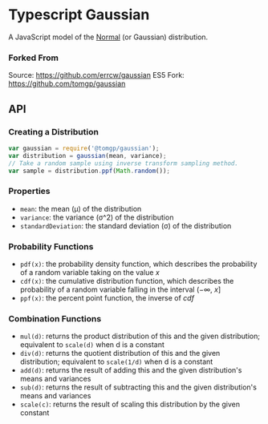 # Typescript Gaussian

A JavaScript model of the [Normal](http://en.wikipedia.org/wiki/Normal_distribution)
(or Gaussian) distribution.

### Forked From
Source: https://github.com/errcw/gaussian
ES5 Fork: https://github.com/tomgp/gaussian

## API

### Creating a Distribution
```javascript
var gaussian = require('@tomgp/gaussian');
var distribution = gaussian(mean, variance);
// Take a random sample using inverse transform sampling method.
var sample = distribution.ppf(Math.random());
```

### Properties
- `mean`: the mean (μ) of the distribution
- `variance`: the variance (σ^2) of the distribution
- `standardDeviation`: the standard deviation (σ) of the distribution

### Probability Functions
- `pdf(x)`: the probability density function, which describes the probability
  of a random variable taking on the value _x_
- `cdf(x)`: the cumulative distribution function, which describes the
  probability of a random variable falling in the interval (−∞, _x_]
- `ppf(x)`: the percent point function, the inverse of _cdf_

### Combination Functions
- `mul(d)`: returns the product distribution of this and the given distribution; equivalent to `scale(d)` when d is a constant
- `div(d)`: returns the quotient distribution of this and the given distribution; equivalent to `scale(1/d)` when d is a constant
- `add(d)`: returns the result of adding this and the given distribution's means and variances
- `sub(d)`: returns the result of subtracting this and the given distribution's means and variances
- `scale(c)`: returns the result of scaling this distribution by the given constant
